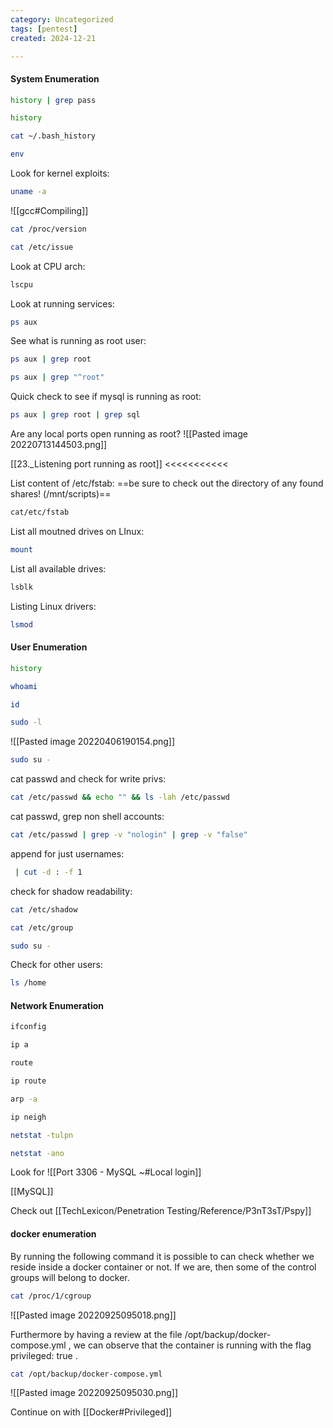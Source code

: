 ```yaml
---
category: Uncategorized
tags: [pentest]
created: 2024-12-21

---
```

#### System Enumeration

```bash - target
history | grep pass
```

```bash - target
history
```

```bash - target
cat ~/.bash_history
```

```bash - target
env
```

Look for kernel exploits:
```bash - target
uname -a
```

![[gcc#Compiling]]

```bash - target
cat /proc/version
```

```bash - target
cat /etc/issue
```

Look at CPU arch:
```bash - target
lscpu
```

Look at running services:
```bash - target
ps aux
```

See what is running as root user:
```bash - target
ps aux | grep root
```

```bash - kali
ps aux | grep "^root"
```

Quick check to see if mysql is running as root:
```bash - target
ps aux | grep root | grep sql
```

Are any local ports open running as root?
![[Pasted image 20220713144503.png]]

[[23._Listening port running as root]]  <<<<<<<<<<<

List content of /etc/fstab:
==be sure to check out the directory of any found shares! (/mnt/scripts)==
```bash - target
cat/etc/fstab
```

List all moutned drives on LInux:
```bash - target
mount
```

List all available drives:
```bash - target
lsblk
```

Listing Linux drivers:
```bash - target
lsmod
```

#### User Enumeration
```bash - target
history
```

```bash - target
whoami
```

```bash - target
id
```

```bash - target
sudo -l
```

![[Pasted image 20220406190154.png]]

```bash - target
sudo su -
```

cat passwd and check for write privs:
```bash - target
cat /etc/passwd && echo "" && ls -lah /etc/passwd
```

cat passwd, grep non shell accounts:
```bash - target
cat /etc/passwd | grep -v "nologin" | grep -v "false"
```

append for just usernames:
```bash - target
 | cut -d : -f 1
```

check for shadow readability:
```bash - target
cat /etc/shadow
```

```bash - target
cat /etc/group
```

```bash - target
sudo su -
```

Check for other users:
```bash - target
ls /home
```

#### Network Enumeration
```bash - target
ifconfig
```

```bash - target
ip a
```

```bash - target
route
```

```bash - target
ip route
```

```bash - target
arp -a
```

```bash - target
ip neigh
```

```bash - target
netstat -tulpn
```

```bash - target
netstat -ano
```

Look for 
![[Port 3306 - MySQL ~#Local login]]

[[MySQL]]

Check out [[TechLexicon/Penetration Testing/Reference/P3nT3sT/Pspy]]

#### docker enumeration
By running the following command it is possible to can check whether we reside inside a docker container or not. If we are, then some of the control groups will belong to docker.
```bash - target
cat /proc/1/cgroup
```

![[Pasted image 20220925095018.png]]

Furthermore by having a review at the file /opt/backup/docker-compose.yml , we can observe that the container is running with the flag privileged: true .
```bash - target
cat /opt/backup/docker-compose.yml
```

![[Pasted image 20220925095030.png]]

Continue on with [[Docker#Privileged]]
